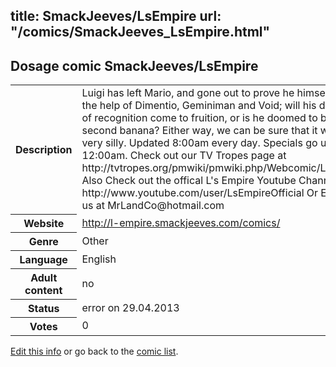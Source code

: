 title: SmackJeeves/LsEmpire
url: "/comics/SmackJeeves_LsEmpire.html"
---
Dosage comic SmackJeeves/LsEmpire
-----------------------------------------

<p id="msg"></p>
<script type="text/javascript">
if (window.location.search === '?edit_info_mail=sent_ok') {
  var elem = document.getElementById("msg");
  elem.innerHTML = 'Edited information sucessfully sent for review, which is usually done daily. Thanks!';
  elem.className = 'ok';
}
</script>
<table class="comicinfo">
<tr>
<th>Description</th><td>Luigi has left Mario, and gone out to prove he himself. With the help of Dimentio, Geminiman and Void; will his dreams of recognition come to fruition, or is he doomed to being second banana? Either way, we can be sure that it will be very silly. Updated 8:00am every day. Specials go up at 12:00am. Check out our TV Tropes page at http://tvtropes.org/pmwiki/pmwiki.php/Webcomic/LsEmpire Also Check out the offical L's Empire Youtube Channel at http://www.youtube.com/user/LsEmpireOfficial Or E-mail us at MrLandCo@hotmail.com</td>
</tr>
<tr>
<th>Website</th><td><a href="http://l-empire.smackjeeves.com/comics/">http://l-empire.smackjeeves.com/comics/</a></td>
</tr>
<tr>
<th>Genre</th><td>Other</td>
</tr>
<tr>
<th>Language</th><td>English</td>
</tr>
<tr>
<th>Adult content</th><td>no</td>
</tr>
<tr>
<th>Status</th><td>error on 29.04.2013</td>
</tr>
<tr>
<th>Votes</th><td>0</td>
</tr>
</table>

[Edit this info](SmackJeeves_LsEmpire_edit.html) or go back to the [comic list](../comic-index.html).
